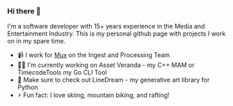 ### Hi there 👋

I'm a software developer with 15+ years experience in the Media and Entertainment Industry. 
This is my personal github page with projects I work on in my spare time. 

- 📹 I work for [Mux](https://mux.com) on the Ingest and Processing Team
- 👨‍💻 I'm currently working on Asset Veranda - my C++ MAM or TimecodeTools my Go CLI Tool
- 🔭 Make sure to check out LineDream - my generative art library for Python
- ⚡ Fun fact: I love skiing, mountain biking, and rafting!
